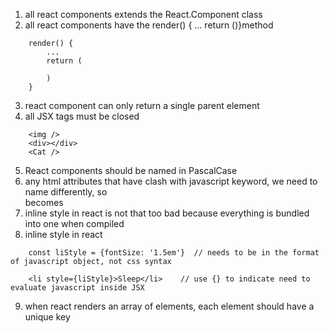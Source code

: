 1. all react components extends the React.Component class
2. all react components have the render() { ... return ()}method
```
    render() { 
        ... 
        return (

        )
    }
```
3. react component can only return a single parent element
4. all JSX tags must be closed
```
    <img />
    <div></div>
    <Cat />
```
5. React components should be named in PascalCase
6. any html attributes that have clash with javascript keyword, we need to name differently, so <div class=""></div> becomes <div className=""></div>
7. inline style in react is not that too bad because everything is bundled into one when compiled
8. inline style in react
```
    const liStyle = {fontSize: '1.5em'}  // needs to be in the format of javascript object, not css syntax

    <li style={liStyle}>Sleep</li>    // use {} to indicate need to evaluate javascript inside JSX
```
9. when react renders an array of elements, each element should have a unique key